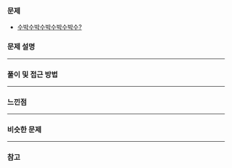 ### 문제

- [수박수박수박수박수박수?](https://programmers.co.kr/learn/courses/30/lessons/12922)

### 문제 설명

---

### 풀이 및 접근 방법

---

### 느낀점

---

### 비슷한 문제

---

### 참고

